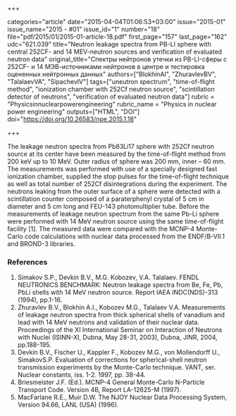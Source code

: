 +++

categories="article"
date="2015-04-04T01:06:53+03:00"
issue="2015-01"
issue_name="2015 - #01"
issue_id="1"
number="18"
file="pdf/2015/01/2015-01-article-18.pdf"
first_page="157"
last_page="162"
udc="621.039"
title="Neutron leakage spectra from PB-LI sphere with central 252CF- and 14 MEV-neutron sources and verification of evaluated neutron data"
original_title="Спектры нейтронов утечки из PB-LI-сферы c 252CF- и 14 МЭВ-источниками нейтронов в центре и тестировка оцененных нейтронных данных"
authors=["BlokhinAI", "ZhuravlevBV", "TalalaevVA", "SipachevIV"]
tags=["uneutron spectrum", "time-of-flight method", "ionization chamber with 252Cf neutron source", "scintillation detector of neutrons", "verification of evaluated neutron data"]
rubric = "Physicsinnuclearpowerengineering"
rubric_name = "Physics in nuclear power engineering"
outputs=["HTML", "DOI"]
doi="https://doi.org/10.26583/npe.2015.1.18"

+++

The leakage neutron spectra from Pb83Li17 sphere with 252Cf neutron source at its center have been measured by the time-of-flight method from 200 keV up to 10 MeV. Outer radius of sphere was 200 mm, inner – 60 mm. The measurements was performed with use of a specially designed fast ionization chamber, supplied the stop pulses for the time-of-flight technique as well as total number of 252Cf disintegrations during the experiment. The neutrons leaking from the outer surface of a sphere were detected with a scintillation counter composed of a paraterphenyl crystal of 5 cm in diameter and 5 cm long and FEU-143 photomultiplier tube. Before the measurements of leakage neutron spectrum from the same Pb-Li sphere were performed with 14 MeV neutron source using the same time-of-flight facility [1]. The measured data were compared with the MCNP-4 Monte-Carlo code calculations with nuclear data processed from the ENDF/B-VII.1 and BROND-3 libraries.

### References

1. Simakov S.P., Devkin B.V., M.G. Kobozev, V.A. Talalaev. FENDL NEUTRONICS BENCHMARK: Neutron leakage spectra from Be, Fe, Pb, PbLi shells with 14 MeV neutron source. Report IAEA INDC(NDS)-313 (1994), pp.1-16.
2. Zhuravlev B.V., Blokhin A.I., Kobozev M.G., Talalaev V.A. Measurements of leakage neutron spectra from thick spherical shells of vanadium and lead with 14 MeV neutrons and validation of their nuclear data. Proceedings of the XI International Seminar on Interaction of Neutrons with Nuclei (ISINN-XI, Dubna, May 28-31, 2003), Dubna, JINR, 2004, pp.188-195.
3. Devkin B.V., Fischer U., Kappler F., Kobozev M.G., von Mollendorff U., SimakovS.P. Evaluation of corrections for spherical-shell neutron transmission experiments by the Monte-Carlo technique. VANT, ser. Nuclear constants, iss. 1-2. 1997, pp. 38-44.
4. Briesmeister J.F. (Ed.). MCNP-4 General Monte-Carlo N-Particle Transport Code. Version 4B, Report LA-12625-M (1997).
5. MacFarlane R.E., Muir D.W. The NJOY Nuclear Data Processing System, Version 94.66, LANL (USA) (1996).